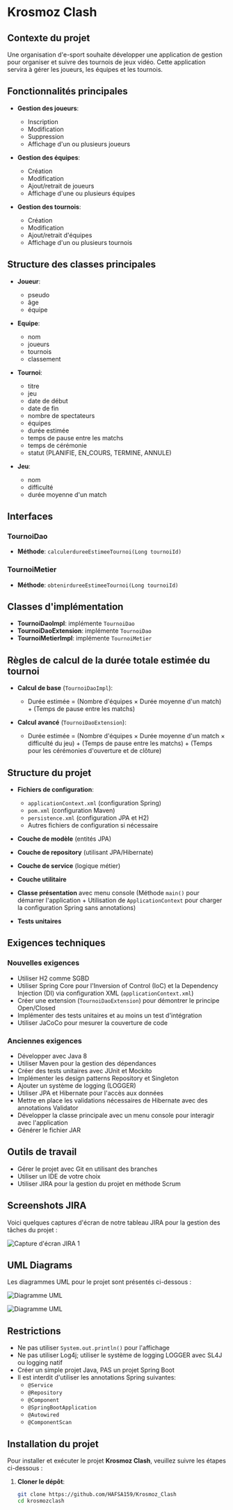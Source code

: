# Krosmoz Clash

## Contexte du projet

Une organisation d'e-sport souhaite développer une application de gestion pour organiser et suivre des tournois de jeux vidéo. Cette application servira à gérer les joueurs, les équipes et les tournois.

## Fonctionnalités principales

- **Gestion des joueurs**:
  - Inscription
  - Modification
  - Suppression
  - Affichage d'un ou plusieurs joueurs

- **Gestion des équipes**:
  - Création
  - Modification
  - Ajout/retrait de joueurs
  - Affichage d'une ou plusieurs équipes

- **Gestion des tournois**:
  - Création
  - Modification
  - Ajout/retrait d'équipes
  - Affichage d'un ou plusieurs tournois

## Structure des classes principales

- **Joueur**:
  - pseudo
  - âge
  - équipe

- **Equipe**:
  - nom
  - joueurs
  - tournois
  - classement

- **Tournoi**:
  - titre
  - jeu
  - date de début
  - date de fin
  - nombre de spectateurs
  - équipes
  - durée estimée
  - temps de pause entre les matchs
  - temps de cérémonie
  - statut (PLANIFIE, EN_COURS, TERMINE, ANNULE)

- **Jeu**:
  - nom
  - difficulté
  - durée moyenne d'un match

## Interfaces

### TournoiDao

- **Méthode**: `calculerdureeEstimeeTournoi(Long tournoiId)`

### TournoiMetier

- **Méthode**: `obtenirdureeEstimeeTournoi(Long tournoiId)`

## Classes d'implémentation

- **TournoiDaoImpl**: implémente `TournoiDao`
- **TournoiDaoExtension**: implémente `TournoiDao`
- **TournoiMetierImpl**: implémente `TournoiMetier`

## Règles de calcul de la durée totale estimée du tournoi

- **Calcul de base** (`TournoiDaoImpl`):
  - Durée estimée = (Nombre d'équipes × Durée moyenne d'un match) + (Temps de pause entre les matchs)

- **Calcul avancé** (`TournoiDaoExtension`):
  - Durée estimée = (Nombre d'équipes × Durée moyenne d'un match × difficulté du jeu) + (Temps de pause entre les matchs) + (Temps pour les cérémonies d'ouverture et de clôture)

## Structure du projet

- **Fichiers de configuration**:
  - `applicationContext.xml` (configuration Spring)
  - `pom.xml` (configuration Maven)
  - `persistence.xml` (configuration JPA et H2)
  - Autres fichiers de configuration si nécessaire

- **Couche de modèle** (entités JPA)
- **Couche de repository** (utilisant JPA/Hibernate)
- **Couche de service** (logique métier)
- **Couche utilitaire**
- **Classe présentation** avec menu console (Méthode `main()` pour démarrer l'application + Utilisation de `ApplicationContext` pour charger la configuration Spring sans annotations)
- **Tests unitaires**

## Exigences techniques

### Nouvelles exigences

- Utiliser H2 comme SGBD
- Utiliser Spring Core pour l'Inversion of Control (IoC) et la Dependency Injection (DI) via configuration XML (`applicationContext.xml`)
- Créer une extension (`TournoiDaoExtension`) pour démontrer le principe Open/Closed
- Implémenter des tests unitaires et au moins un test d'intégration
- Utiliser JaCoCo pour mesurer la couverture de code

### Anciennes exigences

- Développer avec Java 8
- Utiliser Maven pour la gestion des dépendances
- Créer des tests unitaires avec JUnit et Mockito
- Implémenter les design patterns Repository et Singleton
- Ajouter un système de logging (LOGGER)
- Utiliser JPA et Hibernate pour l'accès aux données
- Mettre en place les validations nécessaires de Hibernate avec des annotations Validator
- Développer la classe principale avec un menu console pour interagir avec l'application
- Générer le fichier JAR

## Outils de travail

- Gérer le projet avec Git en utilisant des branches
- Utiliser un IDE de votre choix
- Utiliser JIRA pour la gestion du projet en méthode Scrum

## Screenshots JIRA

Voici quelques captures d'écran de notre tableau JIRA pour la gestion des tâches du projet :

![Capture d'écran JIRA 1](src/main/resources/assets.img/jiraa.PNG)

## UML Diagrams

Les diagrammes UML pour le projet sont présentés ci-dessous :

![Diagramme UML](src/main/resources/assets.img/diagClasse.PNG)

![Diagramme UML](src/main/resources/assets.img/diagCase.PNG)

## Restrictions

- Ne pas utiliser `System.out.println()` pour l'affichage
- Ne pas utiliser Log4j; utiliser le système de logging LOGGER avec SL4J ou logging natif
- Créer un simple projet Java, PAS un projet Spring Boot
- Il est interdit d'utiliser les annotations Spring suivantes:
  - `@Service`
  - `@Repository`
  - `@Component`
  - `@SpringBootApplication`
  - `@Autowired`
  - `@ComponentScan`

## Installation du projet

Pour installer et exécuter le projet **Krosmoz Clash**, veuillez suivre les étapes ci-dessous :

1. **Cloner le dépôt**:
   ```bash
   git clone https://github.com/HAFSA159/Krosmoz_Clash
   cd krosmozclash